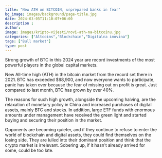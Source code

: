 ```yaml
---
title: "New ATH on BITCOIN, unprepared banks in fear"
bg_image: images/background/page-title.jpg
date: 2024-03-05T11:10:07+06:00
description :
author: 
image: images/kripto-vijesti/novi-ath-na-bitcoinu.jpg
categories: ["Altcoins","Blockchain","Digitalna imovina"]
tags: ["Bull market"]
type: post
---
```


Strong growth of BTC in this 2024 year are record investments of the most powerful players in the global capital markets.


New All-time high (ATH) in the bitcoin market from the record set there in 2021. BTC has exceeded $68,900, and now everyone wants to participate, panic has taken over because the fear of missing out on profit is great. Just compared to last month, BTC has grown by over 40%. 


The reasons for such high growth, alongside the upcoming halving, are the relaxation of monetary policy in China and increased purchases of digital assets, mainly BTC and stocks. In addition, large ETF funds with enormous amounts under management have received the green light and started buying and securing their position in the market.


Opponents are becoming quieter, and if they continue to refuse to enter the world of blockchain and digital assets, they could find themselves on the losing side. They are lulled into their dominant position and think that the crypto market is irrelevant. Sobering up, if it hasn't already arrived for some, could be too late.




